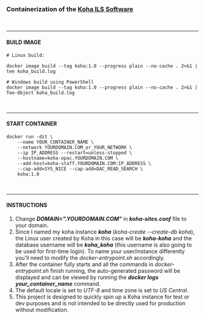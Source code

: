 ### Containerization of the [Koha ILS Software](https://koha-community.org/)
<br>

---

#### BUILD IMAGE

```
# Linux build:

docker image build --tag koha:1.0 --progress plain --no-cache . 2>&1 | tee koha_build.log

# Windows build using PowerShell
docker image build --tag koha:1.0 --progress plain --no-cache . 2>&1 | Tee-Object koha_build.log
```

<br>

---

#### START CONTAINER

```
docker run -dit \
    --name YOUR_CONTAINER_NAME \
    --network YOURDOMAIN.COM_or_YOUR_NETWORK \
    --ip IP_ADDRESS --restart=unless-stopped \
    --hostname=koha-opac.YOURDOMAIN.COM \
    --add-host=koha-staff.YOURDOMAIN.COM:IP_ADDRESS \
    --cap-add=SYS_NICE --cap-add=DAC_READ_SEARCH \
    koha:1.0
```

<br>

---

#### INSTRUCTIONS

1. Change ***DOMAIN=".YOURDOMAIN.COM"*** in ***koha-sites.conf*** file to your domain.
2. Since I named my koha instance ***koha*** (*koha-create --create-db koha*), the Linux user created by Koha in this case will be ***koha-koha*** and the database username will be ***koha_koha*** (this username is also going to be used for first-time login). To name your user/instance differently you'll need to modify the *docker-entrypoint.sh* accordingly.
3. After the container fully starts and all the commands in *docker-entrypoint.sh* finish running, the auto-generated password will be displayed and can be viewed by running the ***docker logs your_container_name*** command.
4. The default locale is set to *UTF-8* and time zone is set to *US Central*.
5. This project is designed to quickly spin up a Koha instance for test or dev purposes and is not intended to be directly used for production without modification.